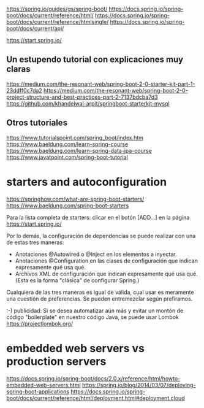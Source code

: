 <https://spring.io/guides/gs/spring-boot/>
<https://docs.spring.io/spring-boot/docs/current/reference/html/>
<https://docs.spring.io/spring-boot/docs/current/reference/htmlsingle/>
<https://docs.spring.io/spring-boot/docs/current/api/>



<https://start.spring.io/>

## Un estupendo tutorial con explicaciones muy claras
<https://medium.com/the-resonant-web/spring-boot-2-0-starter-kit-part-1-23ddff0c7da2>
<https://medium.com/the-resonant-web/spring-boot-2-0-project-structure-and-best-practices-part-2-7137bdcba7d3>
<https://github.com/khandelwal-arpit/springboot-starterkit-mysql>

## Otros tutoriales
<https://www.tutorialspoint.com/spring_boot/index.htm>
<https://www.baeldung.com/learn-spring-course>
<https://www.baeldung.com/learn-spring-data-jpa-course>
<https://www.javatpoint.com/spring-boot-tutorial>


# starters and autoconfiguration

<https://springhow.com/what-are-spring-boot-starters/>
<https://www.baeldung.com/spring-boot-starters>

Para la lista completa de starters: clicar en el botón [ADD...] en la página https://start.spring.io/

Por lo demás, la configuración de dependencias se puede realizar con una de estas tres maneras:
* Anotaciones @Autowired o @Inject en los elementos a inyectar.
* Anotaciones @Configuration en las clases de configuración que indican expresamente qué usa qué.
* Archivos XML de configuración que indican expresamente qué usa qué. (Esta es la forma "clásica" de configurar Spring.)

Cualquiera de las tres maneras es igual de válida, cual usar es meramente una cuestión de preferencias.
Se pueden entremezclar según prefiramos.

:-) publicidad: Si se desea automatizar aún más y evitar un montón de código "boilerplate" en nuestro código Java, se puede usar Lombok <https://projectlombok.org/>



# embedded web servers vs production servers

<https://docs.spring.io/spring-boot/docs/2.0.x/reference/html/howto-embedded-web-servers.html>
<https://spring.io/blog/2014/03/07/deploying-spring-boot-applications>
<https://docs.spring.io/spring-boot/docs/current/reference/html/deployment.html#deployment.cloud>
